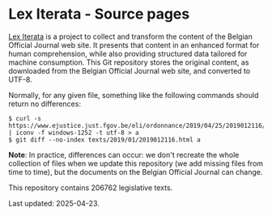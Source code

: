 # Lex Iterata - Source pages

[Lex Iterata](https://refli.be/fr/lex) is a project to collect and transform
the content of the Belgian Official Journal web site. It presents that content
in an enhanced format for human comprehension, while also providing structured
data tailored for machine consumption. This Git repository stores the original
content, as downloaded from the Belgian Official Journal web site, and
converted to UTF-8.

Normally, for any given file, something like the following commands should
return no differences:

```
$ curl -s https://www.ejustice.just.fgov.be/eli/ordonnance/2019/04/25/2019012116/justel | iconv -f windows-1252 -t utf-8 > a
$ git diff --no-index texts/2019/01/2019012116.html a
```

**Note**: In practice, differences can occur: we don't recreate the whole
collection of files when we update this repository (we add missing files from
time to time), but the documents on the Belgian Official Journal can change.

This repository contains 206762 legislative texts.

Last updated: 2025-04-23.
